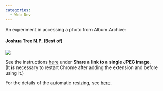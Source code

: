 ```yaml
---
categories:
  - Web Dev
---
```



An experiment in accessing a photo from Album Archive:

#### Joshua Tree N.P. (Best of)
[![](
https://lh3.googleusercontent.com/jjKOtd4xNIGzeTyc4e4oAIDN9Z3LJFi3M5iVXGOCfNlDUqQpVb68KfUrMa6bCDxxn5qqr1YNtpux5pBZ6Mk=w400-no-tmp.jpg
)](
https://photos.app.goo.gl/sXsizRbM6mCF8Jtb6
)

See the instructions [here](https://sites.google.com/site/picasaresources/Home/Picasa-FAQ/google-photos-1/how-to/how-to-get-a-link-to-a-picture)
under **Share a link to a single JPEG image**.  
(It ***is*** necessary to restart Chrome after adding the extension and before using it.)

For the details of the automatic resizing, see [here](https://sites.google.com/site/picasaresources/Home/Picasa-FAQ/google-photos-1/how-to/how-to-get-a-direct-link-to-an-image).